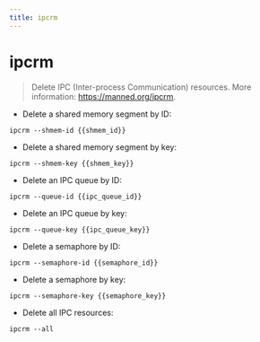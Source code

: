 ```yaml
---
title: ipcrm
---
```

# ipcrm

> Delete IPC (Inter-process Communication) resources.
> More information: <https://manned.org/ipcrm>.

- Delete a shared memory segment by ID:

`ipcrm --shmem-id {{shmem_id}}`

- Delete a shared memory segment by key:

`ipcrm --shmem-key {{shmem_key}}`

- Delete an IPC queue by ID:

`ipcrm --queue-id {{ipc_queue_id}}`

- Delete an IPC queue by key:

`ipcrm --queue-key {{ipc_queue_key}}`

- Delete a semaphore by ID:

`ipcrm --semaphore-id {{semaphore_id}}`

- Delete a semaphore by key:

`ipcrm --semaphore-key {{semaphore_key}}`

- Delete all IPC resources:

`ipcrm --all`
